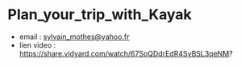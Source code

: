 # Plan_your_trip_with_Kayak

* email : sylvain_mothes@yahoo.fr
* lien video : https://share.vidyard.com/watch/67SoQDdrEdR4SyBSL3qeNM?
